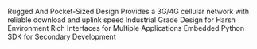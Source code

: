 Rugged And Pocket-Sized Design
Provides a 3G/4G cellular network with reliable download and uplink speed
Industrial Grade Design for Harsh Environment
Rich Interfaces for Multiple Applications
Embedded Python SDK for Secondary Development
